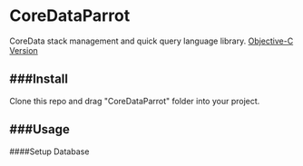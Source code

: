 # CoreDataParrot
CoreData stack management and quick query language library. [Objective-C Version][1]


###Install
---

Clone this repo and drag "CoreDataParrot" folder into your project.

###Usage
---

####Setup Database





















[1]:https://github.com/Rannie/RHParrotData